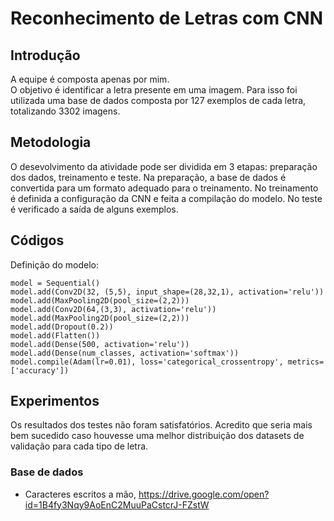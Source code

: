 # Reconhecimento de Letras com CNN
## Introdução

A equipe é composta apenas por mim.  
O objetivo é identificar a letra presente em uma imagem. Para isso foi utilizada uma base de dados composta por 127
exemplos de cada letra, totalizando 3302 imagens.   

## Metodologia 

O desevolvimento da atividade pode ser dividida em 3 etapas: preparação dos dados, treinamento e teste. Na preparação,
a base de dados é convertida para um formato adequado para o treinamento. No treinamento é definida a configuração da CNN e feita
a compilação do modelo.
No teste é verificado a saída de alguns exemplos.

## Códigos 

Definição do modelo:
```
model = Sequential()
model.add(Conv2D(32, (5,5), input_shape=(28,32,1), activation='relu'))
model.add(MaxPooling2D(pool_size=(2,2)))
model.add(Conv2D(64,(3,3), activation='relu'))
model.add(MaxPooling2D(pool_size=(2,2)))
model.add(Dropout(0.2))
model.add(Flatten())
model.add(Dense(500, activation='relu'))
model.add(Dense(num_classes, activation='softmax'))
model.compile(Adam(lr=0.01), loss='categorical_crossentropy', metrics=['accuracy'])
```

## Experimentos 

Os resultados dos testes não foram satisfatórios. Acredito que seria mais bem sucedido caso houvesse uma melhor distribuição dos
datasets de validação para cada tipo de letra.
### Base de dados 
* Caracteres escritos a mão, https://drive.google.com/open?id=1B4fy3Nqy9AoEnC2MuuPaCstcrJ-FZstW
 
